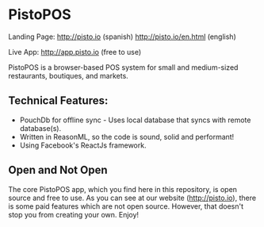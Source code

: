 # PistoPOS

Landing Page: http://pisto.io (spanish) http://pisto.io/en.html (english)

Live App: http://app.pisto.io (free to use)

PistoPOS is a browser-based POS system for small and medium-sized restaurants, boutiques, and markets. 

## Technical Features:
- PouchDb for offline sync - Uses local database that syncs with remote database(s).
- Written in ReasonML, so the code is sound, solid and performant!
- Using Facebook's ReactJs framework.

## Open and Not Open

The core PistoPOS app, which you find here in this repository, is open source and free to use. As you can see at our website (http://pisto.io), there is some paid features which are not open source. However, that doesn't stop you from creating your own. Enjoy!
